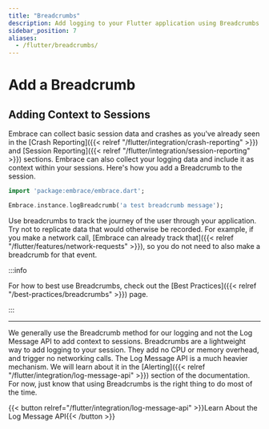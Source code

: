```yaml
---
title: "Breadcrumbs"
description: Add logging to your Flutter application using Breadcrumbs with the Embrace SDK
sidebar_position: 7
aliases:
  - /flutter/breadcrumbs/
---
```


# Add a Breadcrumb

## Adding Context to Sessions

Embrace can collect basic session data and crashes as you've already seen in the [Crash Reporting]({{< relref "/flutter/integration/crash-reporting" >}}) and [Session Reporting]({{< relref "/flutter/integration/session-reporting" >}}) sections.
Embrace can also collect your logging data and include it as context within your sessions.
Here's how you add a Breadcrumb to the session.

```dart
import 'package:embrace/embrace.dart';

Embrace.instance.logBreadcrumb('a test breadcrumb message');
```

Use breadcrumbs to track the journey of the user through your application. Try not to replicate data that would otherwise be recorded. For example, if you make a network call, [Embrace can already track that]({{< relref "/flutter/features/network-requests" >}}), so you do not need to also make a breadcrumb for that event.

:::info

For how to best use Breadcrumbs, check out the [Best Practices]({{< relref "/best-practices/breadcrumbs" >}}) page. 

:::

---

We generally use the Breadcrumb method for our logging and not the Log Message API to add context to sessions.
Breadcrumbs are a lightweight way to add logging to your session. They add no CPU or memory overhead, and trigger no networking calls.
The Log Message API is a much heavier mechanism. We will learn about it in the [Alerting]({{< relref "/flutter/integration/log-message-api" >}}) section of the documentation.
For now, just know that using Breadcrumbs is the right thing to do most of the time.

{{< button relref="/flutter/integration/log-message-api" >}}Learn About the Log Message API{{< /button >}}
